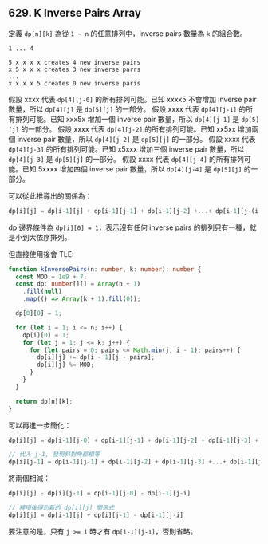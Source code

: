 ## 629. K Inverse Pairs Array

定義 `dp[n][k]` 為從 `1 ~ n` 的任意排列中，inverse pairs 數量為 `k` 的組合數。

```
1 ... 4

5 x x x x creates 4 new inverse pairs
x 5 x x x creates 3 new inverse parrs
...
x x x x 5 creates 0 new inverse paris 
```

假設 xxxx 代表 `dp[4][j-0]` 的所有排列可能。已知 xxxx5 不會增加 inverse pair 數量，所以 `dp[4][j]` 是 `dp[5][j]` 的一部分。
假設 xxxx 代表 `dp[4][j-1]` 的所有排列可能。已知 xxx5x 增加一個 inverse pair 數量，所以 `dp[4][j-1]` 是 `dp[5][j]` 的一部分。
假設 xxxx 代表 `dp[4][j-2]` 的所有排列可能。已知 xx5xx 增加兩個 inverse pair 數量，所以 `dp[4][j-2]` 是 `dp[5][j]` 的一部分。
假設 xxxx 代表 `dp[4][j-3]` 的所有排列可能。已知 x5xxx 增加三個 inverse pair 數量，所以 `dp[4][j-3]` 是 `dp[5][j]` 的一部分。
假設 xxxx 代表 `dp[4][j-4]` 的所有排列可能。已知 5xxxx 增加四個 inverse pair 數量，所以 `dp[4][j-4]` 是 `dp[5][j]` 的一部分。

可以從此推導出的關係為：

```ts
dp[i][j] = dp[i-1][j] + dp[i-1][j-1] + dp[i-1][j-2] +...+ dp[i-1][j-(i-1)]
```

dp 邊界條件為 `dp[i][0] = 1`，表示沒有任何 inverse pairs 的排列只有一種，就是小到大依序排列。

但直接使用後會 TLE:

```ts
function kInversePairs(n: number, k: number): number {
  const MOD = 1e9 + 7;
  const dp: number[][] = Array(n + 1)
    .fill(null)
    .map(() => Array(k + 1).fill(0));

  dp[0][0] = 1;

  for (let i = 1; i <= n; i++) {
    dp[i][0] = 1;
    for (let j = 1; j <= k; j++) {
      for (let pairs = 0; pairs <= Math.min(j, i - 1); pairs++) {
        dp[i][j] += dp[i - 1][j - pairs];
        dp[i][j] %= MOD;
      }
    }
  }

  return dp[n][k];
}
```

可以再進一步簡化：

```ts
dp[i][j] = dp[i-1][j-0] + dp[i-1][j-1] + dp[i-1][j-2] + dp[i-1][j-3] +...+ dp[i-1][j-(i-1)]

// 代入 j-1, 發現斜對角都相等
dp[i][j-1] = dp[i-1][j-1] + dp[i-1][j-2] + dp[i-1][j-3] +...+ dp[i-1][j-(i-1)] + dp[i-1][j-i]
```

將兩個相減：

```ts
dp[i][j] - dp[i][j-1] = dp[i-1][j-0] - dp[i-1][j-i]

// 移項後得到新的 dp[i][j] 關係式
dp[i][j] = dp[i-1][j] + dp[i][j-1] - dp[i-1][j-i]
```

要注意的是，只有 `j >= i` 時才有 `dp[i-1][j-1]`，否則省略。
